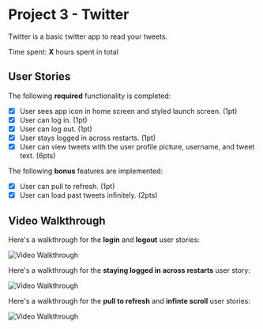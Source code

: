 # Project 3 - Twitter

Twitter is a basic twitter app to read your tweets.

Time spent: **X** hours spent in total

## User Stories

The following **required** functionality is completed:

- [x] User sees app icon in home screen and styled launch screen. (1pt)
- [x] User can log in. (1pt)
- [x] User can log out. (1pt)
- [x] User stays logged in across restarts. (1pt)
- [x] User can view tweets with the user profile picture, username, and tweet text. (6pts)

The following **bonus** features are implemented:

- [x] User can pull to refresh. (1pt)
- [x] User can load past tweets infinitely. (2pts)

## Video Walkthrough

Here's a walkthrough for the **login** and **logout** user stories:

<img src='http://g.recordit.co/nwKbWgEXfw.gif' title='Video Walkthrough' width='' alt='Video Walkthrough' />




Here's a walkthrough for the **staying logged in across restarts** user story:

<img src='http://g.recordit.co/vT2pROXBLb.gif' title='Video Walkthrough' width='' alt='Video Walkthrough' />




Here's a walkthrough for the **pull to refresh** and **infinte scroll** user stories:

<img src='http://g.recordit.co/DDquIYXets.gif' title='Video Walkthrough' width='' alt='Video Walkthrough' />

